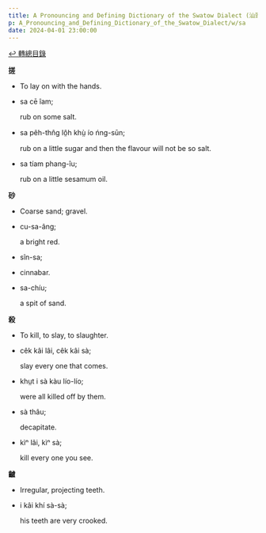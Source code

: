 ```yaml
---
title: A Pronouncing and Defining Dictionary of the Swatow Dialect (汕頭方言音義字典) / sa
p: A_Pronouncing_and_Defining_Dictionary_of_the_Swatow_Dialect/w/sa
date: 2024-04-01 23:00:00
---
```


[↩️ 轉總目錄](/A_Pronouncing_and_Defining_Dictionary_of_the_Swatow_Dialect)


**搓**
- To lay on with the hands.

- sa cē îam;

  rub on some salt.

- sa pêh-thn̂g lô̤h khṳ̀ ío ńng-sūn;

  rub on a little sugar and then the flavour will not be so salt.

- sa tíam phang-îu;

  rub on a little sesamum oil.

**砂**
- Coarse sand; gravel.

- cu-sa-âng;

  a bright red.

- sîn-sa;

- cinnabar.

- sa-chíu;

  a spit of sand.

**殺**
- To kill, to slay, to slaughter.

- cêk kâi lâi, cêk kâi sà;

  slay every one that comes.

- khṳt i sà kàu lío-lío;

  were all killed off by them.

- sà thâu;

  decapitate.

- kìⁿ lâi, kìⁿ sà;

  kill every one you see.

**䶥**
- Irregular, projecting teeth.

- i kâi khí sà-sà;

  his teeth are very crooked.